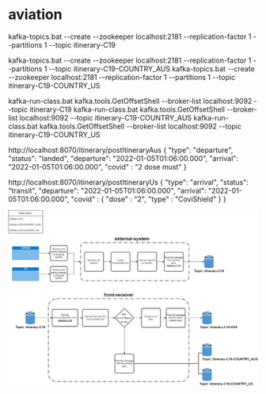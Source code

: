 # aviation


kafka-topics.bat --create --zookeeper localhost:2181 --replication-factor 1 --partitions 1 --topic itinerary-C19

kafka-topics.bat --create --zookeeper localhost:2181 --replication-factor 1 --partitions 1 --topic itinerary-C19-COUNTRY_AUS
kafka-topics.bat --create --zookeeper localhost:2181 --replication-factor 1 --partitions 1 --topic itinerary-C19-COUNTRY_US

kafka-run-class.bat kafka.tools.GetOffsetShell --broker-list localhost:9092 --topic itinerary-C19
kafka-run-class.bat kafka.tools.GetOffsetShell --broker-list localhost:9092 --topic itinerary-C19-COUNTRY_AUS
kafka-run-class.bat kafka.tools.GetOffsetShell --broker-list localhost:9092 --topic itinerary-C19-COUNTRY_US


http://localhost:8070/itinerary/postItineraryAus
		{
			"type": "departure",
			"status": "landed",
			"departure": "2022-01-05T01:06:00.000",
			"arrival": "2022-01-05T01:06:00.000",
			"covid" : "2 dose must"
		}
    
    
http://localhost:8070/itinerary/postItineraryUs
		{
			"type": "arrival",
			"status": "transit",
			"departure": "2022-01-05T01:06:00.000",
			"arrival": "2022-01-05T01:06:00.000",
			"covid" : {
				"dose" : "2",
				"type" : "CoviShield"
			}
		}


![alt text](https://github.com/Kafka-services/aviation/blob/main/Aviation.jpg)
